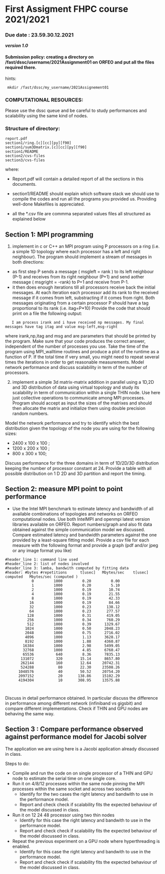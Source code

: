 # First Assigment  FHPC course 2021/2021

### Due date : 23.59.30.12.2021

***version 1.0***

#### Submission policy: creating a directory on /fast/dssc/username/2021Assignment01 on ORFEO and put all the files required there.

hints:

`` mkdir /fast/dssc/my_username/2021Assignement01`` 

### COMPUTATIONAL RESOURCES:

Please use the dssc queue and be careful to study performances and scalability using the same kind of nodes.

### Structure of directory: 

````
report.pdf 
section1/ring.[c][cc][py][f90]
section1/sum3Dmatrix.[c][cc][py][f90]
section1/README
section2/cvs-files
section3/cvs-files
````

where: 

- Report.pdf  will contain a detailed report of all the sections in this documents.

- section1/README should explain which software stack we should use to compile the codes and run all the programs you provided us. 
  Providing well-done Makefiles is appreciated. 
 
- all the *.csv file are commma separated values files all structured as explained below


	    
## Section  1: MPI programming 


1. implement in c or C++ an MPI program using P processors on a ring (i.e. a simple 1D topology where each processor  has a left and right neighbour). 
 The program should implement a stream of messages in both directions:
  -  as first step  P sends a message ( msgleft = rank ) to its left neighbour (P-1) and receives from its right neighbour (P+1) and send aother message ( msgright = -rank) to P+1 and receive from P-1.
  -  it then does enough iterations till all processors receive back the initial messages. At each iteration each processor add its rank to the received message if it comes from left, substracting if it comes from right. 
Both messages originating from a certain processor P should have a tag proportional to its rank (i.e. itag=P*10)
Provide the code that should print on a file  the following output:

`   I am process irank and i have received np messages. My final messages have tag itag and value msg-left,msg-right`

where irank,np,itag and msg and are parameters that should be printed by the program. 
Make sure that your code produces the correct answer, independent of the number of processes you use. 
Take the time of the program using MPI_walltime routines and produce  a plot of the runtime as a function of P.  If the total time if very small, you might need to repeat several times the iterations in order to get reasonable measurements.
Model network performance and discuss scalability in term of the number of processors. 


2. implement a simple 3d matrix-matrix addition in parallel using a 1D,2D and 3D distribution of data using virtual topology and study its scalability in term of communication within a single THIN node. Use here just collective operations to communicate among MPI processes.
Program should accept as input the sizes of the matrixes and should then allocate the matrix and initialize them using double precision random numbers.

Model the network performance and try to identify which the best distribution given the topology of the node you are using for the following sizes:  
 - 2400 x 100 x 100 ; 
 - 1200 x 200 x 100 ; 
 - 800 x 300 x 100; 

Discuss performance for the three domains in term of 1D/2D/3D distribution keeping the number of processor constant at 24.
Provide a table with all possible distribution on 1 D 2D and 3D partition and report the timing.
 
  

## Section 2: measure MPI point to point performance 

- Use the Intel MPI benchmark to estimate latency and bandwidth of all available combinations of topologies and networks on ORFEO computational nodes.  Use both IntelMPI and openmpi latest version libraries available on ORFEO.
Report numbers/graph and also fit data obtained against the simple communication model we discussed. Compare estimated latency and bandwidth parameters against the one provided by a least-square fitting model. 
Provide a csv file for each measure with the following format and provide a graph (pdf and/or jpeg or any image format you like)

```
#header_line 1: command line used 
#header_line 2: list of nodes involved 
#header_line 3: lamba, bandwith computed by fitting data 
#header: #bytes #repetitions      t[usec]   Mbytes/sec    t[usec] computed   Mbytes/sec (computed )
            0         1000         0.20         0.00
            1         1000         0.20         5.10
            2         1000         0.19        10.74
            4         1000         0.19        21.55
            8         1000         0.19        42.33
           16         1000         0.19        84.66
           32         1000         0.23       138.12
           64         1000         0.23       277.57
          128         1000         0.31       419.05
          256         1000         0.34       760.29
          512         1000         0.39      1329.67
         1024         1000         0.50      2048.23
         2048         1000         0.75      2716.02
         4096         1000         1.13      3628.17
         8192         1000         1.88      4360.87
        16384         1000         2.98      5499.05
        32768         1000         4.85      6760.47
        65536          640         8.36      7835.13
       131072          320        15.14      8657.80
       262144          160        12.64     20742.31
       524288           80        22.30     23508.26
      1048576           40        50.52     20754.20
      2097152           20       138.86     15102.29
      4194304           10       308.95     13575.88



````

Discuss in detail performance obtained. In particular discuss the difference in performance among different network (infiniband vs gigsbit) and compare different implementations. Check if THIN and GPU nodes are behaving the same way.

## Section 3 : Compare performance observed against performance model for Jacobi solver 

The application we are using here is a Jacobi application already discussed in class.

Steps to do:

- Compile and run the code on on single processor of a THIN and GPU node to estimate the serial time on one single core.
- Run it on 4/8/12 processes within the same node pinning the MPI processes within the same socket and across two sockets 
  	- Identify for the two cases the right latency and bandwith to use in the performance model. 
  	- Report and check check if scalability fits the expected behaviour of the model discussed in class.
- Run it on 12 24 48 processor using two thin nodes 
	- Identify for this case the right latency and bandwith to use in the performance model. 
  	- Report and check check if scalability fits the expected behaviour of the model discussed in class. 
- Repeat the previous experiment on a GPU node where hyperthreading is enabled. 
  	- Identify for this case the right latency and bandwith to use in the performance model.  
  	- Report and check check if scalability fits the expected behaviour of the model discussed in class.
  
